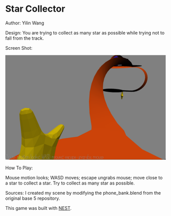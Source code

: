 # Star Collector

Author: Yilin Wang

Design: You are trying to collect as many star as possible while trying not to fall from the track. 

Screen Shot:

![Screen Shot](screenshot.png)

How To Play:

Mouse motion looks; WASD moves; escape ungrabs mouse; move close to a star to collect a star. Try to collect as many star as possible.

Sources: I created my scene by modifying the phone_bank.blend from the original base 5 repository. 

This game was built with [NEST](NEST.md).

